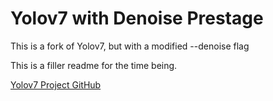 # Yolov7 with Denoise Prestage

This is a fork of Yolov7, but with a modified --denoise flag

This is a filler readme for the time being.

[Yolov7 Project GitHub](https://github.com/WongKinYiu/yolov7/tree/main)

